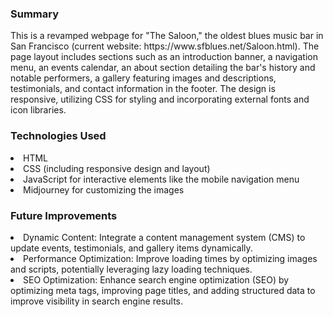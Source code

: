 <h3>Summary</h3>
<p>This is a revamped webpage for "The Saloon," the oldest blues music bar in San Francisco (current website: https://www.sfblues.net/Saloon.html). The page layout includes sections such as an introduction banner, a navigation menu, an events calendar, an about section detailing the bar's history and notable performers, a gallery featuring images and descriptions, testimonials, and contact information in the footer. The design is responsive, utilizing CSS for styling and incorporating external fonts and icon libraries.</p>

<h3>Technologies Used</h3>
<li>HTML</li> 
<li>CSS (including responsive design and layout)</li>
<li>JavaScript for interactive elements like the mobile navigation menu</li>
<li>Midjourney for customizing the images</li>

<h3>Future Improvements</h3>
<li><bold> Dynamic Content:</bold> Integrate a content management system (CMS) to update events, testimonials, and gallery items dynamically.</li>
<li> Performance Optimization: Improve loading times by optimizing images and scripts, potentially leveraging lazy loading techniques.</li>
<li>SEO Optimization: Enhance search engine optimization (SEO) by optimizing meta tags, improving page titles, and adding structured data to improve visibility in search engine results.</li>




